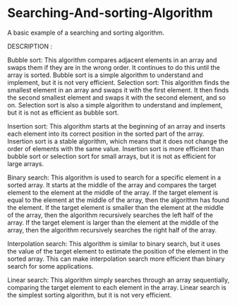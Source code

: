 # Searching-And-sorting-Algorithm
A basic example of a searching and sorting algorithm.

DESCRIPTION : 

Bubble sort: This algorithm compares adjacent elements in an array and swaps them if they are in the wrong order. It continues to do this until the array is sorted. Bubble sort is a simple algorithm to understand and implement, but it is not very efficient.
Selection sort: This algorithm finds the smallest element in an array and swaps it with the first element. It then finds the second smallest element and swaps it with the second element, and so on. Selection sort is also a simple algorithm to understand and implement, but it is not as efficient as bubble sort.


Insertion sort: This algorithm starts at the beginning of an array and inserts each element into its correct position in the sorted part of the array. Insertion sort is a stable algorithm, which means that it does not change the order of elements with the same value. Insertion sort is more efficient than bubble sort or selection sort for small arrays, but it is not as efficient for large arrays.



Binary search: This algorithm is used to search for a specific element in a sorted array. It starts at the middle of the array and compares the target element to the element at the middle of the array. If the target element is equal to the element at the middle of the array, then the algorithm has found the element. If the target element is smaller than the element at the middle of the array, then the algorithm recursively searches the left half of the array. If the target element is larger than the element at the middle of the array, then the algorithm recursively searches the right half of the array.


Interpolation search: This algorithm is similar to binary search, but it uses the value of the target element to estimate the position of the element in the sorted array. This can make interpolation search more efficient than binary search for some applications.


Linear search: This algorithm simply searches through an array sequentially, comparing the target element to each element in the array. Linear search is the simplest sorting algorithm, but it is not very efficient.
